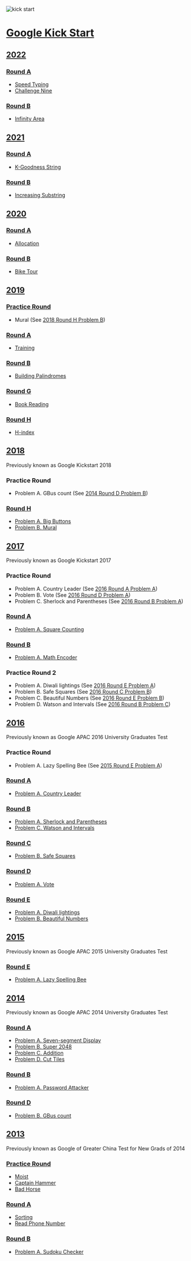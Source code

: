 ![kick start](kick%20start.jpg)

# [Google Kick Start](https://codingcompetitions.withgoogle.com/kickstart)

## [2022](2022)

### [Round A](2022/Round%20A)

- [Speed Typing](2022/Round%20A/Speed%20Typing)
- [Challenge Nine](2022/Round%20A/Challenge%20Nine)

### [Round B](2022/Round%20B)

- [Infinity Area](2022/Round%20B/Infinity%20Area)

## [2021](2021)

### [Round A](2021/Round%20A)

- [K-Goodness String](2021/Round%20A/K-Goodness%20String)

### [Round B](2021/Round%20B)

- [Increasing Substring](2021/Round%20B/Increasing%20Substring)

## [2020](2020)

### [Round A](2020/Round%20A)

- [Allocation](2020/Round%20A/Allocation)

### [Round B](2020/Round%20B)

- [Bike Tour](2020/Round%20B/Bike%20Tour)

## [2019](2019)

### [Practice Round](https://codingcompetitions.withgoogle.com/kickstart/round/0000000000051060)

- Mural (See [2018 Round H Problem B](2018/Round%20H/Problem%20B))

### [Round A](2019/Round%20A)

- [Training](2019/Round%20A/Training)

### [Round B](2019/Round%20B)

- [Building Palindromes](2019/Round%20B/Building%20Palindromes)

### [Round G](2019/Round%20G)

- [Book Reading](2019/Round%20G/Book%20Reading)

### [Round H](2019/Round%20H)

- [H-index](2019/Round%20H/H-index)

## [2018](2018)

Previously known as Google Kickstart 2018

### Practice Round

- Problem A. GBus count (See [2014 Round D Problem B](2014/Round%20D/Problem%20B))

### [Round H](2018/Round%20H)

- [Problem A. Big Buttons](2018/Round%20H/Problem%20A)
- [Problem B. Mural](2018/Round%20H/Problem%20B)

## [2017](2017)

Previously known as Google Kickstart 2017

### Practice Round

- Problem A. Country Leader (See [2016 Round A Problem A](2016/Round%20A/Problem%20A))
- Problem B. Vote (See [2016 Round D Problem A](2016/Round%20D/Problem%20A))
- Problem C. Sherlock and Parentheses (See [2016 Round B Problem A](2016/Round%20B/Problem%20A))

### [Round A](2017/Round%20A)

- [Problem A. Square Counting](2017/Round%20A/Problem%20A)

### [Round B](2017/Round%20B)

- [Problem A. Math Encoder](2017/Round%20B/Problem%20A)

### Practice Round 2

- Problem A. Diwali lightings (See [2016 Round E Problem A](2016/Round%20E/Problem%20A))
- Problem B. Safe Squares (See [2016 Round C Problem B](2016/Round%20C/Problem%20B))
- Problem C. Beautiful Numbers (See [2016 Round E Problem B](2016/Round%20E/Problem%20B))
- Problem D. Watson and Intervals (See [2016 Round B Problem C](2016/Round%20B/Problem%20C))

## [2016](2016)

Previously known as Google APAC 2016 University Graduates Test

### Practice Round

- Problem A. Lazy Spelling Bee (See [2015 Round E Problem A](2015/Round%20E/Problem%20A))

### [Round A](2016/Round%20A)

- [Problem A. Country Leader](2016/Round%20A/Problem%20A)

### [Round B](2016/Round%20B)

- [Problem A. Sherlock and Parentheses](2016/Round%20B/Problem%20A)
- [Problem C. Watson and Intervals](2016/Round%20B/Problem%20C)

### [Round C](2016/Round%20C)

- [Problem B. Safe Squares](2016/Round%20C/Problem%20B)

### [Round D](2016/Round%20D)

- [Problem A. Vote](2016/Round%20D/Problem%20A)

### [Round E](2016/Round%20E)

- [Problem A. Diwali lightings](2016/Round%20E/Problem%20A)
- [Problem B. Beautiful Numbers](2016/Round%20E/Problem%20B)

## [2015](2015)

Previously known as Google APAC 2015 University Graduates Test

### [Round E](2015/Round%20E)

- [Problem A. Lazy Spelling Bee](2015/Round%20E/Problem%20A)

## [2014](2014)

Previously known as Google APAC 2014 University Graduates Test

### [Round A](2014/Round%20A)

- [Problem A. Seven-segment Display](2014/Round%20A/Problem%20A)
- [Problem B. Super 2048](2014/Round%20A/Problem%20B)
- [Problem C. Addition](2014/Round%20A/Problem%20C)
- [Problem D. Cut Tiles](2014/Round%20A/Problem%20D)

### [Round B](2014/Round%20B)

- [Problem A. Password Attacker](2014/Round%20B/Problem%20A)

### [Round D](2014/Round%20D)

- [Problem B. GBus count](2014/Round%20D/Problem%20B)

## [2013](2013)

Previously known as Google of Greater China Test for New Grads of 2014

### [Practice Round](2013/Practice%20Round)

- [Moist](2013/Practice%20Round/Moist)
- [Captain Hammer](2013/Practice%20Round/Captain%20Hammer)
- [Bad Horse](2013/Practice%20Round/Bad%20Horse)

### [Round A](2013/Round%20A)

- [Sorting](2013/Round%20A/Sorting)
- [Read Phone Number](2013/Round%20A/Read%20Phone%20Number)

### [Round B](2013/Round%20B)

- [Problem A. Sudoku Checker](2013/Round%20B/Problem%20A)
